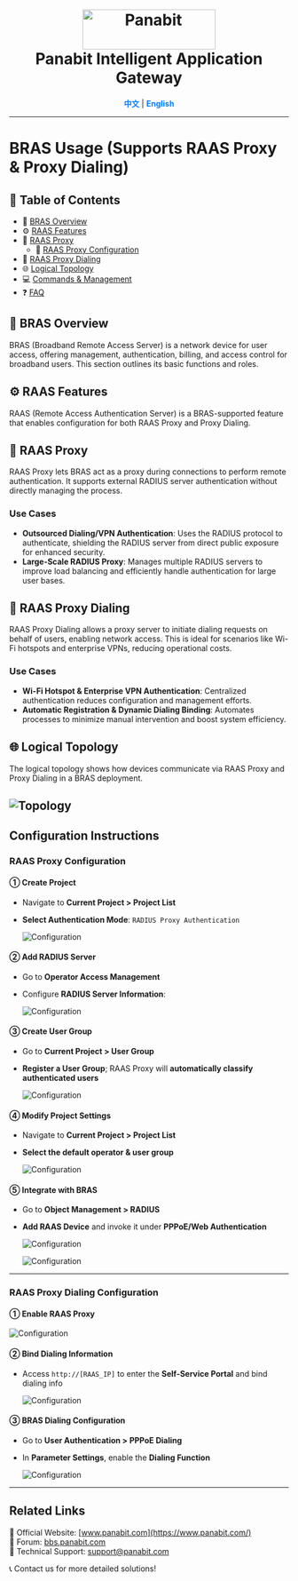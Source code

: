 <a name="readme-top"></a>
<h1 align="center">
  <img src="assets/Panabit.png" alt="Panabit" width="240" height="72">
  <br>
  Panabit Intelligent Application Gateway
</h1>


<p align="center">
  <a href="README_CN.md" style="color: #007bff; text-decoration: none; font-weight: bold;">中文</a> | <span style="color: #007bff; font-weight: bold;">English</span>
</p>

---

# BRAS Usage (Supports RAAS Proxy & Proxy Dialing)

## 📌 Table of Contents
- 📖 [BRAS Overview](#bras-overview)
- ⚙️ [RAAS Features](#raas-features)
- 🔄 [RAAS Proxy](#raas-proxy)
  - 📝 [RAAS Proxy Configuration](#raas-proxy-configuration)
- 🔄 [RAAS Proxy Dialing](#raas-proxy-dialing)
- 🌐 [Logical Topology](#logical-topology)
- 💻 [Commands & Management](#commands--management)
- ❓ [FAQ](#faq)

## 📖 BRAS Overview
BRAS (Broadband Remote Access Server) is a network device for user access, offering management, authentication, billing, and access control for broadband users. This section outlines its basic functions and roles.

## ⚙️ RAAS Features
RAAS (Remote Access Authentication Server) is a BRAS-supported feature that enables configuration for both RAAS Proxy and Proxy Dialing.

## 🔄 RAAS Proxy
RAAS Proxy lets BRAS act as a proxy during connections to perform remote authentication. It supports external RADIUS server authentication without directly managing the process.

### Use Cases
- **Outsourced Dialing/VPN Authentication**: Uses the RADIUS protocol to authenticate, shielding the RADIUS server from direct public exposure for enhanced security.
- **Large-Scale RADIUS Proxy**: Manages multiple RADIUS servers to improve load balancing and efficiently handle authentication for large user bases.

## 🔄 RAAS Proxy Dialing
RAAS Proxy Dialing allows a proxy server to initiate dialing requests on behalf of users, enabling network access. This is ideal for scenarios like Wi-Fi hotspots and enterprise VPNs, reducing operational costs.

### Use Cases
- **Wi-Fi Hotspot & Enterprise VPN Authentication**: Centralized authentication reduces configuration and management efforts.
- **Automatic Registration & Dynamic Dialing Binding**: Automates processes to minimize manual intervention and boost system efficiency.

## 🌐 Logical Topology
The logical topology shows how devices communicate via RAAS Proxy and Proxy Dialing in a BRAS deployment.

![Topology](assets/topology_p_EN.png)
---

## Configuration Instructions

### RAAS Proxy Configuration

#### ① Create Project
- Navigate to **Current Project > Project List**
- **Select Authentication Mode**: `RADIUS Proxy Authentication`
  
  ![Configuration](assets/RAAS_proxy_conf_1.png)

#### ② Add RADIUS Server
- Go to **Operator Access Management**
- Configure **RADIUS Server Information**:
  
  ![Configuration](assets/RAAS_proxy_conf_2.png)

#### ③ Create User Group
- Go to **Current Project > User Group**
- **Register a User Group**; RAAS Proxy will **automatically classify authenticated users**
  
  ![Configuration](assets/RAAS_proxy_conf_3.png)

#### ④ Modify Project Settings
- Navigate to **Current Project > Project List**
- **Select the default operator & user group**
  
  ![Configuration](assets/RAAS_proxy_conf_4.png)

#### ⑤ Integrate with BRAS
- Go to **Object Management > RADIUS**
- **Add RAAS Device** and invoke it under **PPPoE/Web Authentication**
  
  ![Configuration](assets/RAAS_proxy_conf_5.png)
  
  ![Configuration](assets/RAAS_proxy_conf_6.png)

---

### RAAS Proxy Dialing Configuration

#### ① Enable RAAS Proxy
  
  ![Configuration](assets/RAAS_proxy_dialing_conf_1.png)

#### ② Bind Dialing Information
- Access `http://[RAAS_IP]` to enter the **Self-Service Portal** and bind dialing info
  
  ![Configuration](assets/RAAS_proxy_dialing_conf_2.png)

#### ③ BRAS Dialing Configuration
- Go to **User Authentication > PPPoE Dialing**
- In **Parameter Settings**, enable the **Dialing Function**
  
  ![Configuration](assets/RAAS_proxy_dialing_conf_3.png)

---

## Related Links
🔗 Official Website: [www.panabit.com](https://www.panabit.com/)  
🔗 Forum: [bbs.panabit.com](https://bbs.panabit.com/)  
📧 Technical Support: support@panabit.com

📞 Contact us for more detailed solutions!

